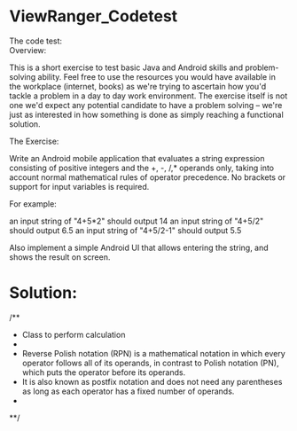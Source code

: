 # ViewRanger_Codetest

The code test: </br>
Overview:

This is a short exercise to test basic Java and Android skills and problem-solving ability. Feel free to use the resources you would have available in the workplace (internet, books) as we're trying to ascertain how you'd tackle a problem in a day to day work environment. The exercise itself is not one we'd expect any potential candidate to have a problem solving – we're just as interested in how something is done as simply reaching a functional solution.

The Exercise:

Write an Android mobile application that evaluates a string expression consisting of positive integers and the +, -, /,* operands only, taking into account normal mathematical rules of operator precedence. No brackets or support for input variables is required.

For example:

an input string of "4+5*2" should output 14
an input string of "4+5/2" should output 6.5
an input string of "4+5/2-1" should output 5.5

Also implement a simple Android UI that allows entering the string, and shows the result on screen.


# Solution:  </br>

/**
 * Class to perform calculation
 *
 * Reverse Polish notation (RPN) is a mathematical notation in which every operator follows all of its operands, in contrast to Polish notation (PN), which puts the operator before its operands.
 * It is also known as postfix notation and does not need any parentheses as long as each operator has a fixed number of operands.
 *
**/
